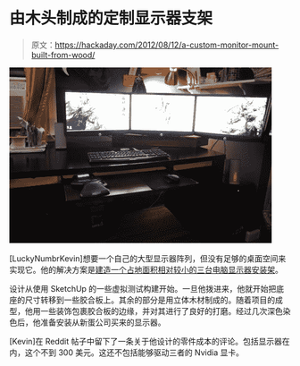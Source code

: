 # 由木头制成的定制显示器支架

> 原文：<https://hackaday.com/2012/08/12/a-custom-monitor-mount-built-from-wood/>

![](img/b3d93573ec3fafe8cffa6ac1399dc227.png "tri-monitor-mount")

[LuckyNumbrKevin]想要一个自己的大型显示器阵列，但没有足够的桌面空间来实现它。他的解决方案是[建造一个占地面积相对较小的三台电脑显示器安装架](http://imgur.com/a/RgmPg)。

设计从使用 SketchUp 的一些虚拟测试构建开始。一旦他拨进来，他就开始把底座的尺寸转移到一些胶合板上。其余的部分是用立体木材制成的。随着项目的成型，他用一些装饰包裹胶合板的边缘，并对其进行了良好的打磨。经过几次深色染色后，他准备安装从新蛋公司买来的显示器。

[Kevin]在 Reddit 帖子中留下了一条关于他设计的零件成本的评论。包括显示器在内，这个不到 300 美元。这还不包括能够驱动三者的 Nvidia 显卡。